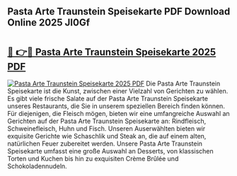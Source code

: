 ## Pasta Arte Traunstein Speisekarte PDF Download Online 2025 JI0Gf

# <h2><a href="http://gcdvqhl.nevu.top/?p=Pasta+Arte+Traunstein+Speisekarte">🔗 👉🔴 Pasta Arte Traunstein Speisekarte 2025 PDF</a></h2>

[![Pasta Arte Traunstein Speisekarte 2025 PDF](https://i.imgur.com/dBaPXMq.png)](http://gcdvqhl.nevu.top/?p=Pasta+Arte+Traunstein+Speisekarte)
Die Pasta Arte Traunstein Speisekarte ist die Kunst, zwischen einer Vielzahl von Gerichten zu wählen. Es gibt viele frische Salate auf der Pasta Arte Traunstein Speisekarte unseres Restaurants, die Sie in unserem speziellen Bereich finden können. Für diejenigen, die Fleisch mögen, bieten wir eine umfangreiche Auswahl an Gerichten auf der Pasta Arte Traunstein Speisekarte an: Rindfleisch, Schweinefleisch, Huhn und Fisch. Unseren Auserwählten bieten wir exquisite Gerichte wie Schaschlik und Steak an, die auf einem alten, natürlichen Feuer zubereitet werden. Unsere Pasta Arte Traunstein Speisekarte umfasst eine große Auswahl an Desserts, von klassischen Torten und Kuchen bis hin zu exquisiten Crème Brûlée und Schokoladennudeln.
